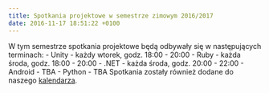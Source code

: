 ```yaml
---
title: Spotkania projektowe w semestrze zimowym 2016/2017
date: 2016-11-17 18:51:22 +0100
---
```

W tym semestrze spotkania projektowe będą odbywały się w następujących terminach: - Unity - każdy wtorek, godz. 18:00 - 20:00 - Ruby - każda środa, godz. 18:00 - 20:00 - .NET - każda środa, godz. 20:00 - 22:00 - Android - TBA - Python - TBA Spotkania zostały również dodane do naszego
[kalendarza](/events).
